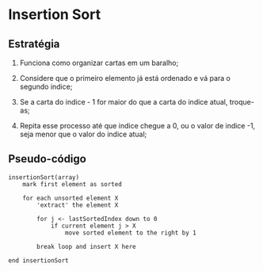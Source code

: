 # Insertion Sort

## Estratégia

1. Funciona como organizar cartas em um baralho;

2. Considere que o primeiro elemento já está ordenado e vá para o segundo indice;

3. Se a carta do indice - 1 for maior do que a carta do indice atual, troque-as;

4. Repita esse processo até que indice chegue a 0, ou o valor de indice -1, seja menor que o valor do indice atual;


## Pseudo-código

```
insertionSort(array)
    mark first element as sorted

    for each unsorted element X
        'extract' the element X

        for j <- lastSortedIndex down to 0
            if current element j > X
                move sorted element to the right by 1

        break loop and insert X here

end insertionSort
```
